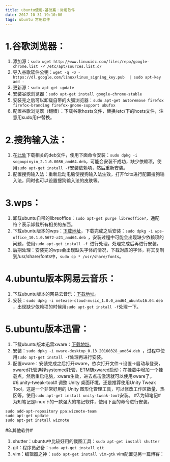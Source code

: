 ```yaml
---
title: ubuntu使用-基础篇：常用软件
date: 2017-10-31 19:10:00
tags: ubuntu 常用软件
---
```

# 1.谷歌浏览器：
<!--more-->
1. 添加源：`sudo wget http://www.linuxidc.com/files/repo/google-chrome.list -P /etc/apt/sources.list.d/`
1. 导入谷歌软件公钥：`wget -q -O - https://dl.google.com/linux/linux_signing_key.pub  | sudo apt-key add -`
1. 更新源：`sudo apt-get update`
1. 安装谷歌浏览器：`sudo apt-get install google-chrome-stable`
1. 安装完之后可以卸载自带的火狐浏览器：`sudo apt-get autoremove firefox firefox-branding firefox-gnome-support ubufox `
1. 配置谷歌浏览器（翻墙）：下载谷歌hosts文件，替换/etc/下的hosts文件，注意用sudo用户替换。
# 2.搜狗输入法：
1. 在[此处](http://pinyin.sogou.com/linux/)下载相关的deb文件，使用下面命令安装：`sudo dpkg -i sogoupinyin_2.1.0.0086_amd64.deb`，可能会安装不成功，缺少依赖项，使用` sudo apt-get install -f `安装依赖项，然后重新安装。
1. 配置搜狗输入法：重新启动电脑使搜狗输入法生效，打开fcitx进行配置搜狗输入法，同时也可以设置搜狗输入法的皮肤等。
# 3.wps：
1. 卸载ubuntu自带的libreoffice：`sudo apt-get purge libreoffice?`，通配符？表示卸载所有相关的东西。
1. 下载ubuntu版本的wps：[下载地址](http://community.wps.cn/download/)，下载完成之后安装：`sudo dpkg -i wps-office_10.1.0.5672-a21_amd64.deb `，安装过程中可能会出现缺少依赖项的问题，使用`sudo apt-get install -f `进行处理，处理完成后再进行安装。
1. 后期处理：安装完的wps会出现缺失字体的情况，下载对应的字体，将其复制到/usr/share/fonts中，`sudo cp * /usr/share/fonts`。
# 4.ubuntu版本网易云音乐：
1. 下载ubuntu版本的网易云音乐：[下载地址](http://music.163.com/#/download)。
1. 安装：`sudo dpkg -i netease-cloud-music_1.0.0_amd64_ubuntu16.04.deb `，出现缺少依赖项的时候用`sudo apt-get install -f`处理一下。
# 5.ubuntu版本迅雷：
1. 下载ubuntu版本迅雷xware：[下载地址](http://download.csdn.net/download/ghan_/9944727)。
1. 安装：`sudo dpkg -i xware-desktop_0.13.20160328_amd64.deb `，过程中使用`sudo apt-get install -f`处理再进行安装。
1. 配置xware：安装完成之后打开xware，依次打开文件->设置->启动与登录，xwared托管选择systemed托管，ETM随xwared启动；在挂载中增加一个挂载点。然后重启电脑，xware生效，进去点击激活就可以使用xware了。
#6.unity-tweak-tool#
调整 Unity 桌面环境，还是推荐使用Unity Tweak Tool，这是一个非常好用的 Unity 图形化管理工具，可以修改工作区数量、热区等。使用`sudo apt-get install unity-tweak-tool`安装。
#7.为知笔记#
为知笔记是linux下的一款强大的笔记软件，使用下面的命令进行安装。
```
sudo add-apt-repository ppa:wiznote-team
sudo apt-get update
sudo apt-get install wiznote

```
#8.其他软件#
1. shutter：ubuntu中比较好用的截图工具：`sudo apt-get install shutter`
1. git：程序员必备：`sudo apt-get install git`
1. vim：编辑器之神：`sudo apt-get install vim-gtk` vim配置见另一篇博客：